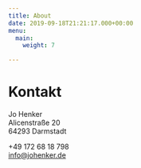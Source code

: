 ```yaml
---
title: About
date: 2019-09-18T21:21:17.000+00:00
menu:
  main:
    weight: 7

---
```

# Kontakt

Jo Henker \
Alicenstraße 20 \
64293 Darmstadt

+49 172 68 18 798 \
info@johenker.de